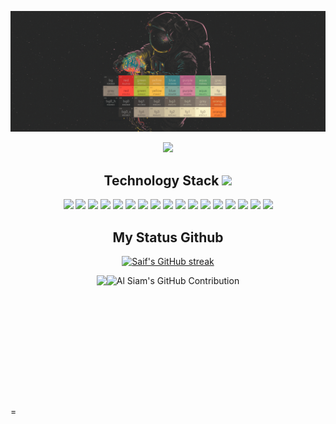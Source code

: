 ![banner](https://github.com/Moraeszz2/Moraeszz2/blob/main/images/banner-my-name.gif)

<p align="center">
    <img src="https://komarev.com/ghpvc/?username=Moraeszz2&style=for-the-badge&color=blue&abbreviated=true" />
</p>

<h2 align="center">Technology Stack <img src="https://github.com/ritik307/ritik307/blob/main/images/laptop.gif" width="50"></h2>

<p align="center">
    <img src="https://img.shields.io/badge/-golang-007ACC?style=for-the-badge&logo=go&logoColor=007ACC&labelColor=black"/>
    <img src="https://img.shields.io/badge/-react-007ACC?style=for-the-badge&logo=react&logoColor=007ACC&labelColor=black"/>
    <img src="https://img.shields.io/badge/-typescript-007ACC?style=for-the-badge&logo=typescript&logoColor=007ACC&labelColor=black"/>
    <img src="https://img.shields.io/badge/-antdesign-007ACC?style=for-the-badge&logo=antdesign&logoColor=007ACC&labelColor=black"/>
    <img src="https://img.shields.io/badge/-docker-007ACC?style=for-the-badge&logo=DOCKER&logoColor=007ACC&labelColor=black"/>
    <img src="https://img.shields.io/badge/-css3-007ACC?style=for-the-badge&logo=css3&logoColor=007ACC&labelColor=black"/>
    <img src="https://img.shields.io/badge/-mysql-007ACC?style=for-the-badge&logo=mysql&logoColor=007ACC&labelColor=black"/>
    <img src="https://img.shields.io/badge/-rabbit-FF6600?style=for-the-badge&logo=rabbitmq&logoColor=FF6600&labelColor=black"/>
    <img src="https://img.shields.io/badge/-git-FF6600?style=for-the-badge&logo=git&logoColor=FF6600&labelColor=black"/>
    <img src="https://img.shields.io/badge/-html5-FF6600?style=for-the-badge&logo=html5&logoColor=FF6600&labelColor=black"/>
    <img src="https://img.shields.io/badge/-nodejs-3C873A?style=for-the-badge&logo=NODE.JS&logoColor=3C873A&labelColor=black"/>
    <img src="https://img.shields.io/badge/-vuejs-3C873A?style=for-the-badge&logo=vue.js&logoColor=3C873A&labelColor=black"/>
    <img src="https://img.shields.io/badge/-mongodb-3C873A?style=for-the-badge&logo=mongodb&logoColor=3C873A&labelColor=black"/>
    <img src="https://img.shields.io/badge/-php-787CB4?style=for-the-badge&logo=php&logoColor=787CB4&labelColor=black"/>
    <img src="https://img.shields.io/badge/-javascript-F0DB4F?style=for-the-badge&logo=javascript&logoColor=F0DB4F&labelColor=black"/>
    <img src="https://img.shields.io/badge/-nestJS-E0234E?style=for-the-badge&logo=nestjs&logoColor=E0234E&labelColor=black"/>
    <img src="https://img.shields.io/badge/-Java-E34A86?style=for-the-badge&logo=java&logoColor=black"/>
</p>

<h2 align="center">My Status Github</h2>

<p align="center">
  <a href="https://github.com/Moraeszz2">
    <img src="https://github-readme-streak-stats.herokuapp.com/?user=Moraeszz2&theme=tokyonight" alt="Saif's GitHub streak"/>
  </a>
</p>

<p align="center" style="display: flex; justify-content: center;">
    <img src="https://github-readme-stats.vercel.app/api?username=Moraeszz2&show_icons=true&theme=tokyonight&rank_icon=github&border_color=#70A5FD&bg_color=0D1117&title_color=F85D7F&icon_color=F8D866&"/>
    <img src="https://github-readme-stats.vercel.app/api/top-langs/?username=Moraeszz2&exclude_repo=processos,createLabb&langs_count=7&theme=tokyonight&layout=compact" alt="Al Siam's GitHub Contribution" height="195rem" />
</p>
=
